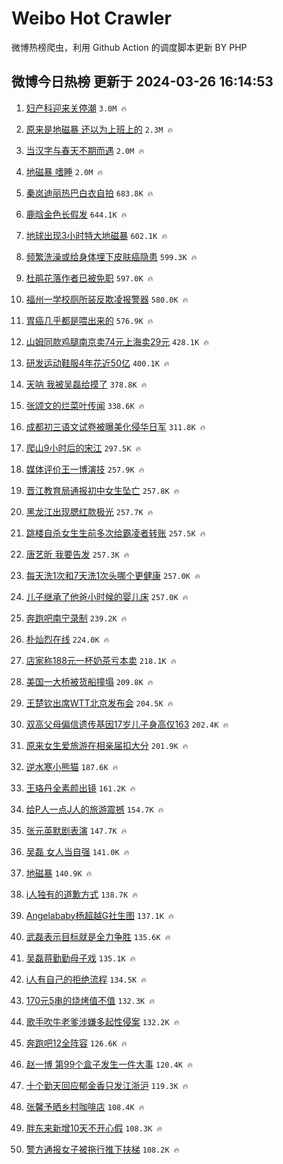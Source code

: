 # Weibo Hot Crawler 



微博热榜爬虫，利用 Github Action 的调度脚本更新 BY PHP 


## 微博今日热榜 更新于 2024-03-26 16:14:53 
1. [妇产科迎来关停潮](https://s.weibo.com/weibo?q=%23%E5%A6%87%E4%BA%A7%E7%A7%91%E8%BF%8E%E6%9D%A5%E5%85%B3%E5%81%9C%E6%BD%AE%23&t=31&band_rank=1&Refer=top) `3.0M 🔥` 

1. [原来是地磁暴 还以为上班上的](https://s.weibo.com/weibo?q=%E5%8E%9F%E6%9D%A5%E6%98%AF%E5%9C%B0%E7%A3%81%E6%9A%B4%20%E8%BF%98%E4%BB%A5%E4%B8%BA%E4%B8%8A%E7%8F%AD%E4%B8%8A%E7%9A%84&t=31&band_rank=2&Refer=top) `2.3M 🔥` 

1. [当汉字与春天不期而遇](https://s.weibo.com/weibo?q=%23%E5%BD%93%E6%B1%89%E5%AD%97%E4%B8%8E%E6%98%A5%E5%A4%A9%E4%B8%8D%E6%9C%9F%E8%80%8C%E9%81%87%23&t=31&band_rank=3&Refer=top) `2.0M 🔥` 

1. [地磁暴 嗜睡](https://s.weibo.com/weibo?q=%E5%9C%B0%E7%A3%81%E6%9A%B4%20%E5%97%9C%E7%9D%A1&t=31&band_rank=4&Refer=top) `2.0M 🔥` 

1. [秦岚迪丽热巴白衣自拍](https://s.weibo.com/weibo?q=%23%E7%A7%A6%E5%B2%9A%E8%BF%AA%E4%B8%BD%E7%83%AD%E5%B7%B4%E7%99%BD%E8%A1%A3%E8%87%AA%E6%8B%8D%23&t=31&band_rank=5&Refer=top) `683.8K 🔥` 

1. [鹿晗金色长假发](https://s.weibo.com/weibo?q=%23%E9%B9%BF%E6%99%97%E9%87%91%E8%89%B2%E9%95%BF%E5%81%87%E5%8F%91%23&t=31&band_rank=6&Refer=top) `644.1K 🔥` 

1. [地球出现3小时特大地磁暴](https://s.weibo.com/weibo?q=%23%E5%9C%B0%E7%90%83%E5%87%BA%E7%8E%B03%E5%B0%8F%E6%97%B6%E7%89%B9%E5%A4%A7%E5%9C%B0%E7%A3%81%E6%9A%B4%23&t=31&band_rank=7&Refer=top) `602.1K 🔥` 

1. [频繁洗澡或给身体埋下皮肤癌隐患](https://s.weibo.com/weibo?q=%23%E9%A2%91%E7%B9%81%E6%B4%97%E6%BE%A1%E6%88%96%E7%BB%99%E8%BA%AB%E4%BD%93%E5%9F%8B%E4%B8%8B%E7%9A%AE%E8%82%A4%E7%99%8C%E9%9A%90%E6%82%A3%23&t=31&band_rank=8&Refer=top) `599.3K 🔥` 

1. [杜鹃花落作者已被免职](https://s.weibo.com/weibo?q=%23%E6%9D%9C%E9%B9%83%E8%8A%B1%E8%90%BD%E4%BD%9C%E8%80%85%E5%B7%B2%E8%A2%AB%E5%85%8D%E8%81%8C%23&t=31&band_rank=9&Refer=top) `597.0K 🔥` 

1. [福州一学校厕所装反欺凌报警器](https://s.weibo.com/weibo?q=%23%E7%A6%8F%E5%B7%9E%E4%B8%80%E5%AD%A6%E6%A0%A1%E5%8E%95%E6%89%80%E8%A3%85%E5%8F%8D%E6%AC%BA%E5%87%8C%E6%8A%A5%E8%AD%A6%E5%99%A8%23&t=31&band_rank=10&Refer=top) `580.0K 🔥` 

1. [胃癌几乎都是喂出来的](https://s.weibo.com/weibo?q=%23%E8%83%83%E7%99%8C%E5%87%A0%E4%B9%8E%E9%83%BD%E6%98%AF%E5%96%82%E5%87%BA%E6%9D%A5%E7%9A%84%23&t=31&band_rank=11&Refer=top) `576.9K 🔥` 

1. [山姆同款鸡腿南京卖74元上海卖29元](https://s.weibo.com/weibo?q=%23%E5%B1%B1%E5%A7%86%E5%90%8C%E6%AC%BE%E9%B8%A1%E8%85%BF%E5%8D%97%E4%BA%AC%E5%8D%9674%E5%85%83%E4%B8%8A%E6%B5%B7%E5%8D%9629%E5%85%83%23&t=31&band_rank=12&Refer=top) `428.1K 🔥` 

1. [研发运动鞋服4年花近50亿](https://s.weibo.com/weibo?q=%23%E7%A0%94%E5%8F%91%E8%BF%90%E5%8A%A8%E9%9E%8B%E6%9C%8D4%E5%B9%B4%E8%8A%B1%E8%BF%9150%E4%BA%BF%23&t=31&band_rank=13&Refer=top) `400.1K 🔥` 

1. [天呐 我被吴磊给摸了](https://s.weibo.com/weibo?q=%E5%A4%A9%E5%91%90%20%E6%88%91%E8%A2%AB%E5%90%B4%E7%A3%8A%E7%BB%99%E6%91%B8%E4%BA%86&t=31&band_rank=14&Refer=top) `378.8K 🔥` 

1. [张颂文的烂菜叶传闻](https://s.weibo.com/weibo?q=%23%E5%BC%A0%E9%A2%82%E6%96%87%E7%9A%84%E7%83%82%E8%8F%9C%E5%8F%B6%E4%BC%A0%E9%97%BB%23&t=31&band_rank=15&Refer=top) `338.6K 🔥` 

1. [成都初三语文试卷被曝美化侵华日军](https://s.weibo.com/weibo?q=%23%E6%88%90%E9%83%BD%E5%88%9D%E4%B8%89%E8%AF%AD%E6%96%87%E8%AF%95%E5%8D%B7%E8%A2%AB%E6%9B%9D%E7%BE%8E%E5%8C%96%E4%BE%B5%E5%8D%8E%E6%97%A5%E5%86%9B%23&t=31&band_rank=16&Refer=top) `311.8K 🔥` 

1. [爬山9小时后的宋江](https://s.weibo.com/weibo?q=%E7%88%AC%E5%B1%B19%E5%B0%8F%E6%97%B6%E5%90%8E%E7%9A%84%E5%AE%8B%E6%B1%9F&t=31&band_rank=17&Refer=top) `297.5K 🔥` 

1. [媒体评价王一博演技](https://s.weibo.com/weibo?q=%23%E5%AA%92%E4%BD%93%E8%AF%84%E4%BB%B7%E7%8E%8B%E4%B8%80%E5%8D%9A%E6%BC%94%E6%8A%80%23&t=31&band_rank=18&Refer=top) `257.9K 🔥` 

1. [晋江教育局通报初中女生坠亡](https://s.weibo.com/weibo?q=%23%E6%99%8B%E6%B1%9F%E6%95%99%E8%82%B2%E5%B1%80%E9%80%9A%E6%8A%A5%E5%88%9D%E4%B8%AD%E5%A5%B3%E7%94%9F%E5%9D%A0%E4%BA%A1%23&t=31&band_rank=19&Refer=top) `257.8K 🔥` 

1. [黑龙江出现腮红款极光](https://s.weibo.com/weibo?q=%23%E9%BB%91%E9%BE%99%E6%B1%9F%E5%87%BA%E7%8E%B0%E8%85%AE%E7%BA%A2%E6%AC%BE%E6%9E%81%E5%85%89%23&t=31&band_rank=20&Refer=top) `257.7K 🔥` 

1. [跳楼自杀女生生前多次给霸凌者转账](https://s.weibo.com/weibo?q=%23%E8%B7%B3%E6%A5%BC%E8%87%AA%E6%9D%80%E5%A5%B3%E7%94%9F%E7%94%9F%E5%89%8D%E5%A4%9A%E6%AC%A1%E7%BB%99%E9%9C%B8%E5%87%8C%E8%80%85%E8%BD%AC%E8%B4%A6%23&t=31&band_rank=21&Refer=top) `257.5K 🔥` 

1. [唐艺昕 我要告发](https://s.weibo.com/weibo?q=%E5%94%90%E8%89%BA%E6%98%95%20%E6%88%91%E8%A6%81%E5%91%8A%E5%8F%91&t=31&band_rank=22&Refer=top) `257.3K 🔥` 

1. [每天洗1次和7天洗1次头哪个更健康](https://s.weibo.com/weibo?q=%23%E6%AF%8F%E5%A4%A9%E6%B4%971%E6%AC%A1%E5%92%8C7%E5%A4%A9%E6%B4%971%E6%AC%A1%E5%A4%B4%E5%93%AA%E4%B8%AA%E6%9B%B4%E5%81%A5%E5%BA%B7%23&t=31&band_rank=23&Refer=top) `257.0K 🔥` 

1. [儿子继承了他爸小时候的婴儿床](https://s.weibo.com/weibo?q=%23%E5%84%BF%E5%AD%90%E7%BB%A7%E6%89%BF%E4%BA%86%E4%BB%96%E7%88%B8%E5%B0%8F%E6%97%B6%E5%80%99%E7%9A%84%E5%A9%B4%E5%84%BF%E5%BA%8A%23&t=31&band_rank=24&Refer=top) `257.0K 🔥` 

1. [奔跑吧南宁录制](https://s.weibo.com/weibo?q=%E5%A5%94%E8%B7%91%E5%90%A7%E5%8D%97%E5%AE%81%E5%BD%95%E5%88%B6&t=31&band_rank=25&Refer=top) `239.2K 🔥` 

1. [朴灿烈在线](https://s.weibo.com/weibo?q=%E6%9C%B4%E7%81%BF%E7%83%88%E5%9C%A8%E7%BA%BF&t=31&band_rank=26&Refer=top) `224.0K 🔥` 

1. [店家称188元一杯奶茶亏本卖](https://s.weibo.com/weibo?q=%23%E5%BA%97%E5%AE%B6%E7%A7%B0188%E5%85%83%E4%B8%80%E6%9D%AF%E5%A5%B6%E8%8C%B6%E4%BA%8F%E6%9C%AC%E5%8D%96%23&t=31&band_rank=27&Refer=top) `218.1K 🔥` 

1. [美国一大桥被货船撞塌](https://s.weibo.com/weibo?q=%23%E7%BE%8E%E5%9B%BD%E4%B8%80%E5%A4%A7%E6%A1%A5%E8%A2%AB%E8%B4%A7%E8%88%B9%E6%92%9E%E5%A1%8C%23&t=31&band_rank=28&Refer=top) `209.8K 🔥` 

1. [王楚钦出席WTT北京发布会](https://s.weibo.com/weibo?q=%23%E7%8E%8B%E6%A5%9A%E9%92%A6%E5%87%BA%E5%B8%ADWTT%E5%8C%97%E4%BA%AC%E5%8F%91%E5%B8%83%E4%BC%9A%23&t=31&band_rank=29&Refer=top) `204.5K 🔥` 

1. [双高父母偏信遗传基因17岁儿子身高仅163](https://s.weibo.com/weibo?q=%23%E5%8F%8C%E9%AB%98%E7%88%B6%E6%AF%8D%E5%81%8F%E4%BF%A1%E9%81%97%E4%BC%A0%E5%9F%BA%E5%9B%A017%E5%B2%81%E5%84%BF%E5%AD%90%E8%BA%AB%E9%AB%98%E4%BB%85163%23&t=31&band_rank=30&Refer=top) `202.4K 🔥` 

1. [原来女生爱旅游在相亲届扣大分](https://s.weibo.com/weibo?q=%23%E5%8E%9F%E6%9D%A5%E5%A5%B3%E7%94%9F%E7%88%B1%E6%97%85%E6%B8%B8%E5%9C%A8%E7%9B%B8%E4%BA%B2%E5%B1%8A%E6%89%A3%E5%A4%A7%E5%88%86%23&t=31&band_rank=31&Refer=top) `201.9K 🔥` 

1. [逆水寒小熊猫](https://s.weibo.com/weibo?q=%23%E9%80%86%E6%B0%B4%E5%AF%92%E5%B0%8F%E7%86%8A%E7%8C%AB%23&t=31&band_rank=32&Refer=top) `187.6K 🔥` 

1. [王珞丹全素颜出镜](https://s.weibo.com/weibo?q=%23%E7%8E%8B%E7%8F%9E%E4%B8%B9%E5%85%A8%E7%B4%A0%E9%A2%9C%E5%87%BA%E9%95%9C%23&t=31&band_rank=33&Refer=top) `161.2K 🔥` 

1. [给P人一点J人的旅游震撼](https://s.weibo.com/weibo?q=%23%E7%BB%99P%E4%BA%BA%E4%B8%80%E7%82%B9J%E4%BA%BA%E7%9A%84%E6%97%85%E6%B8%B8%E9%9C%87%E6%92%BC%23&t=31&band_rank=34&Refer=top) `154.7K 🔥` 

1. [张元英默剧表演](https://s.weibo.com/weibo?q=%E5%BC%A0%E5%85%83%E8%8B%B1%E9%BB%98%E5%89%A7%E8%A1%A8%E6%BC%94&t=31&band_rank=35&Refer=top) `147.7K 🔥` 

1. [吴磊 女人当自强](https://s.weibo.com/weibo?q=%E5%90%B4%E7%A3%8A%20%E5%A5%B3%E4%BA%BA%E5%BD%93%E8%87%AA%E5%BC%BA&t=31&band_rank=36&Refer=top) `141.0K 🔥` 

1. [地磁暴](https://s.weibo.com/weibo?q=%E5%9C%B0%E7%A3%81%E6%9A%B4&t=31&band_rank=37&Refer=top) `140.9K 🔥` 

1. [i人独有的道歉方式](https://s.weibo.com/weibo?q=%23i%E4%BA%BA%E7%8B%AC%E6%9C%89%E7%9A%84%E9%81%93%E6%AD%89%E6%96%B9%E5%BC%8F%23&t=31&band_rank=38&Refer=top) `138.7K 🔥` 

1. [Angelababy杨超越G社生图](https://s.weibo.com/weibo?q=%23Angelababy%E6%9D%A8%E8%B6%85%E8%B6%8AG%E7%A4%BE%E7%94%9F%E5%9B%BE%23&t=31&band_rank=39&Refer=top) `137.1K 🔥` 

1. [武磊表示目标就是全力争胜](https://s.weibo.com/weibo?q=%23%E6%AD%A6%E7%A3%8A%E8%A1%A8%E7%A4%BA%E7%9B%AE%E6%A0%87%E5%B0%B1%E6%98%AF%E5%85%A8%E5%8A%9B%E4%BA%89%E8%83%9C%23&t=31&band_rank=40&Refer=top) `135.6K 🔥` 

1. [吴磊蒋勤勤母子戏](https://s.weibo.com/weibo?q=%23%E5%90%B4%E7%A3%8A%E8%92%8B%E5%8B%A4%E5%8B%A4%E6%AF%8D%E5%AD%90%E6%88%8F%23&t=31&band_rank=41&Refer=top) `135.1K 🔥` 

1. [i人有自己的拒绝流程](https://s.weibo.com/weibo?q=%23i%E4%BA%BA%E6%9C%89%E8%87%AA%E5%B7%B1%E7%9A%84%E6%8B%92%E7%BB%9D%E6%B5%81%E7%A8%8B%23&t=31&band_rank=42&Refer=top) `134.5K 🔥` 

1. [170元5串的烧烤值不值](https://s.weibo.com/weibo?q=%23170%E5%85%835%E4%B8%B2%E7%9A%84%E7%83%A7%E7%83%A4%E5%80%BC%E4%B8%8D%E5%80%BC%23&t=31&band_rank=43&Refer=top) `132.3K 🔥` 

1. [歌手吹牛老爹涉嫌多起性侵案](https://s.weibo.com/weibo?q=%23%E6%AD%8C%E6%89%8B%E5%90%B9%E7%89%9B%E8%80%81%E7%88%B9%E6%B6%89%E5%AB%8C%E5%A4%9A%E8%B5%B7%E6%80%A7%E4%BE%B5%E6%A1%88%23&t=31&band_rank=44&Refer=top) `132.2K 🔥` 

1. [奔跑吧12全阵容](https://s.weibo.com/weibo?q=%23%E5%A5%94%E8%B7%91%E5%90%A712%E5%85%A8%E9%98%B5%E5%AE%B9%23&t=31&band_rank=45&Refer=top) `126.6K 🔥` 

1. [赵一博 第99个盒子发生一件大事](https://s.weibo.com/weibo?q=%E8%B5%B5%E4%B8%80%E5%8D%9A%20%E7%AC%AC99%E4%B8%AA%E7%9B%92%E5%AD%90%E5%8F%91%E7%94%9F%E4%B8%80%E4%BB%B6%E5%A4%A7%E4%BA%8B&t=31&band_rank=46&Refer=top) `120.4K 🔥` 

1. [十个勤天回应郁金香只发江浙沪](https://s.weibo.com/weibo?q=%E5%8D%81%E4%B8%AA%E5%8B%A4%E5%A4%A9%E5%9B%9E%E5%BA%94%E9%83%81%E9%87%91%E9%A6%99%E5%8F%AA%E5%8F%91%E6%B1%9F%E6%B5%99%E6%B2%AA&t=31&band_rank=47&Refer=top) `119.3K 🔥` 

1. [张馨予晒乡村咖啡店](https://s.weibo.com/weibo?q=%23%E5%BC%A0%E9%A6%A8%E4%BA%88%E6%99%92%E4%B9%A1%E6%9D%91%E5%92%96%E5%95%A1%E5%BA%97%23&t=31&band_rank=48&Refer=top) `108.4K 🔥` 

1. [胖东来新增10天不开心假](https://s.weibo.com/weibo?q=%23%E8%83%96%E4%B8%9C%E6%9D%A5%E6%96%B0%E5%A2%9E10%E5%A4%A9%E4%B8%8D%E5%BC%80%E5%BF%83%E5%81%87%23&t=31&band_rank=49&Refer=top) `108.3K 🔥` 

1. [警方通报女子被拖行推下扶梯](https://s.weibo.com/weibo?q=%23%E8%AD%A6%E6%96%B9%E9%80%9A%E6%8A%A5%E5%A5%B3%E5%AD%90%E8%A2%AB%E6%8B%96%E8%A1%8C%E6%8E%A8%E4%B8%8B%E6%89%B6%E6%A2%AF%23&t=31&band_rank=50&Refer=top) `108.2K 🔥` 

